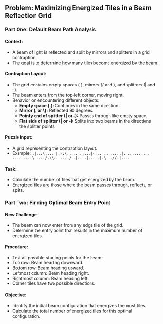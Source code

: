 ## Problem: Maximizing Energized Tiles in a Beam Reflection Grid

### Part One: Default Beam Path Analysis

#### Context:
- A beam of light is reflected and split by mirrors and splitters in a grid contraption.
- The goal is to determine how many tiles become energized by the beam.

#### Contraption Layout:
- The grid contains empty spaces (.), mirrors (/ and \), and splitters (| and -).
- The beam enters from the top-left corner, moving right.
- Behavior on encountering different objects:
  - **Empty space (.):** Continues in the same direction.
  - **Mirror (/ or \\):** Reflected 90 degrees.
  - **Pointy end of splitter (| or -):** Passes through like empty space.
  - **Flat side of splitter (| or -):** Splits into two beams in the directions the splitter points.

#### Puzzle Input:
- A grid representing the contraption layout.
- Example:
`.|...\....
|.-.\.....
.....|-...
........|.
..........
.........\
..../.\\..
.-.-/..|..
.|....-|.\
..//.|....`

#### Task:
- Calculate the number of tiles that get energized by the beam.
- Energized tiles are those where the beam passes through, reflects, or splits.

### Part Two: Finding Optimal Beam Entry Point

#### New Challenge:
- The beam can now enter from any edge tile of the grid.
- Determine the entry point that results in the maximum number of energized tiles.

#### Procedure:
- Test all possible starting points for the beam:
- Top row: Beam heading downward.
- Bottom row: Beam heading upward.
- Leftmost column: Beam heading right.
- Rightmost column: Beam heading left.
- Corner tiles have two possible directions.

#### Objective:
- Identify the initial beam configuration that energizes the most tiles.
- Calculate the total number of energized tiles for this optimal configuration.
